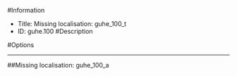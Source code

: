 #Information
 - Title: Missing localisation: guhe_100_t
 - ID: guhe.100
#Description

#Options

___
##Missing localisation: guhe_100_a
